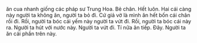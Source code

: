ăn cua nhanh giống các pháp sư Trung Hoa. Bẻ chân. Hết luôn. Hai cái càng này người ta không ăn, người ta bỏ đi. Cứ giả vờ là mình ăn hết bốn cái chân rồi đi. Rồi, người ta bóc cái yếm này người ta vứt đi. Rồi, người ta bóc cái này ra. Người ta hút với nước này. Người ta vứt đi. Tí nữa ăn tiếp. Đây. Người ta ăn cái phần trên này.